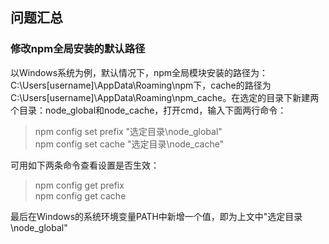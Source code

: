 ## 问题汇总
### 修改npm全局安装的默认路径</h3>
以Windows系统为例，默认情况下，npm全局模块安装的路径为：C:\Users\[username]\AppData\Roaming\npm下，cache的路径为C:\Users\[username]\AppData\Roaming\npm_cache。在选定的目录下新建两个目录：node_global和node_cache，打开cmd，输入下面两行命令：
> npm config set prefix "选定目录\node_global"  
> npm config set cache "选定目录\node_cache"

可用如下两条命令查看设置是否生效：
>npm config get prefix  
>npm config get cache

最后在Windows的系统环境变量PATH中新增一个值，即为上文中"选定目录\node_global"
